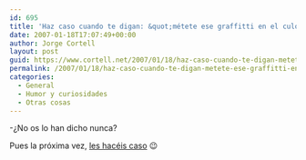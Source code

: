 ```yaml
---
id: 695
title: 'Haz caso cuando te digan: &quot;métete ese graffitti en el culo&quot;'
date: 2007-01-18T17:07:49+00:00
author: Jorge Cortell
layout: post
guid: https://www.cortell.net/2007/01/18/haz-caso-cuando-te-digan-metete-ese-graffitti-en-el-culo/
permalink: /2007/01/18/haz-caso-cuando-te-digan-metete-ese-graffitti-en-el-culo/
categories:
  - General
  - Humor y curiosidades
  - Otras cosas
---
```

-¿No os lo han dicho nunca?

Pues la próxima vez, <a title="Graffittis en el cuerpo" target="_blank" href="https://www.todocanis.com/cosas/graffitis_corporales.html">les hacéis caso</a> 😉